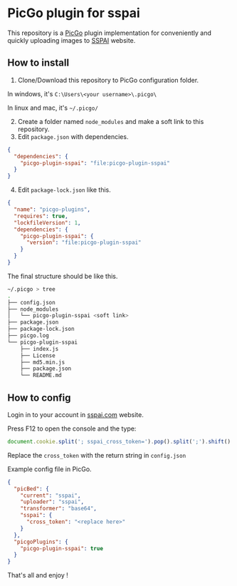 # PicGo plugin for sspai

This repository is a [PicGo](https://github.com/PicGo/PicGo-Core) plugin implementation for conveniently and quickly uploading images to [SSPAI](sspai.com) website.

## How to install

1. Clone/Download this repository to PicGo configuration folder.

In windows, it's `C:\Users\<your username>\.picgo\`

In linux and mac, it's `~/.picgo/`

2. Create a folder named `node_modules` and make a soft link to this repository.
3. Edit `package.json` with dependencies.

```json
{
  "dependencies": {
    "picgo-plugin-sspai": "file:picgo-plugin-sspai"
  }
}
```

4. Edit `package-lock.json` like this.

```json
{
  "name": "picgo-plugins",
  "requires": true,
  "lockfileVersion": 1,
  "dependencies": {
    "picgo-plugin-sspai": {
      "version": "file:picgo-plugin-sspai"
    }
  }
}
```

The final structure should be like this.

```bash
~/.picgo > tree
.
├── config.json
├── node_modules
│   └── picgo-plugin-sspai <soft link>
├── package.json
├── package-lock.json
├── picgo.log
└── picgo-plugin-sspai
    ├── index.js
    ├── License
    ├── md5.min.js
    ├── package.json
    └── README.md
```

## How to config

Login in to your account in [sspai.com](sspai.com) website.

Press F12 to open the console and the type:

```javascript
document.cookie.split('; sspai_cross_token=').pop().split(';').shift()
```

Replace the `cross_token` with the return string in `config.json`

Example config file in PicGo.

```json
{
  "picBed": {
    "current": "sspai",
    "uploader": "sspai",
    "transformer": "base64",
    "sspai": {
      "cross_token": "<replace here>"
    }
  },
  "picgoPlugins": {
    "picgo-plugin-sspai": true
  }
}
```

That's all and enjoy !
